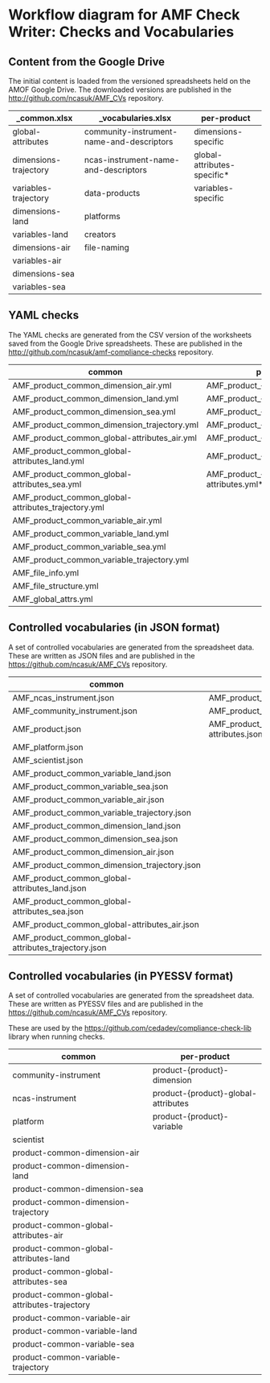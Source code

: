# Workflow diagram for AMF Check Writer: Checks and Vocabularies

## Content from the Google Drive

The initial content is loaded from the versioned spreadsheets held on the AMOF Google Drive. The downloaded versions are published in the http://github.com/ncasuk/AMF_CVs repository.

_common.xlsx | _vocabularies.xlsx | per-product
-- | -- | --
global-attributes | community-instrument-name-and-descriptors | dimensions-specific
dimensions-trajectory | ncas-instrument-name-and-descriptors | global-attributes-specific*
variables-trajectory | data-products | variables-specific
dimensions-land | platforms | 
variables-land | creators | 
dimensions-air | file-naming | 
variables-air |  | 
dimensions-sea |  | 
variables-sea |  | 
## YAML checks

The YAML checks are generated from the CSV version of the worksheets saved from the Google Drive spreadsheets. These are published in the http://github.com/ncasuk/amf-compliance-checks repository.

common | per-product
-- | --
AMF_product_common_dimension_air.yml | AMF_product_{product}_air.yml
AMF_product_common_dimension_land.yml | AMF_product_{product}_dimension.yml
AMF_product_common_dimension_sea.yml | AMF_product_{product}_land.yml
AMF_product_common_dimension_trajectory.yml | AMF_product_{product}_sea.yml
AMF_product_common_global-attributes_air.yml | AMF_product_{product}_trajectory.yml
AMF_product_common_global-attributes_land.yml | AMF_product_{product}_variable.yml
AMF_product_common_global-attributes_sea.yml | AMF_product_{product}_global-attributes.yml*
AMF_product_common_global-attributes_trajectory.yml | 
AMF_product_common_variable_air.yml | 
AMF_product_common_variable_land.yml | 
AMF_product_common_variable_sea.yml | 
AMF_product_common_variable_trajectory.yml | 
AMF_file_info.yml | 
AMF_file_structure.yml | 
AMF_global_attrs.yml | 
## Controlled vocabularies (in JSON format)

A set of controlled vocabularies are generated from the spreadsheet data. These are written as JSON files and are published in the https://github.com/ncasuk/AMF_CVs repository.

common | per-product
-- | --
AMF_ncas_instrument.json | AMF_product_{product}_variable.json
AMF_community_instrument.json | AMF_product_{product}_dimension.json*
AMF_product.json | AMF_product_{product}_global-attributes.json*
AMF_platform.json | 
AMF_scientist.json | 
AMF_product_common_variable_land.json | 
AMF_product_common_variable_sea.json | 
AMF_product_common_variable_air.json | 
AMF_product_common_variable_trajectory.json | 
AMF_product_common_dimension_land.json | 
AMF_product_common_dimension_sea.json | 
AMF_product_common_dimension_air.json | 
AMF_product_common_dimension_trajectory.json | 
AMF_product_common_global-attributes_land.json | 
AMF_product_common_global-attributes_sea.json | 
AMF_product_common_global-attributes_air.json | 
AMF_product_common_global-attributes_trajectory.json | 
## Controlled vocabularies (in PYESSV format)

A set of controlled vocabularies are generated from the spreadsheet data. These are written as PYESSV files and are published in the https://github.com/ncasuk/AMF_CVs repository.


These are used by the https://github.com/cedadev/compliance-check-lib library when running checks.

common | per-product
-- | --
community-instrument | product-{product}-dimension
ncas-instrument | product-{product}-global-attributes
platform | product-{product}-variable
scientist | 
product-common-dimension-air | 
product-common-dimension-land | 
product-common-dimension-sea | 
product-common-dimension-trajectory | 
product-common-global-attributes-air | 
product-common-global-attributes-land | 
product-common-global-attributes-sea | 
product-common-global-attributes-trajectory | 
product-common-variable-air | 
product-common-variable-land | 
product-common-variable-sea | 
product-common-variable-trajectory | 
